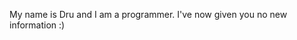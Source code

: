 My name is Dru and I am a programmer.  I've now given you no new information :)

<!---
drharris42/drharris42 is a ✨ special ✨ repository because its `README.md` (this file) appears on your GitHub profile.
You can click the Preview link to take a look at your changes.
--->
